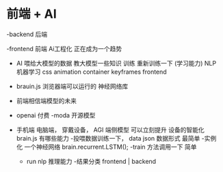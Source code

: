 # 前端 + AI

 -backend 后端

 -frontend 前端
Ai工程化 正在成为一个趋势


- AI
 喂给大模型的数据 教大模型一些知识
 训练 重新训练一下 (学习能力) NLP 机器学习
 css animation container keyframes frontend
 
 
 - brauin.js 浏览器端可以运行的 神经网络库
 

 - 前端相信端模型的未来
  - openai 付费
  -moda 开源模型
  - 手机端 电脑端， 穿戴设备， AGI 端侧模型
   可以立刻提升 设备的智能化
   brain.js 有哪些能力
     -投喂数据训练一下，
     data json 数据形式 最简单
     -实例化 一个神经网络
     brain.recurrent.LSTM();
    -train 方法调用一下 简单
    - run nlp 推理能力
    -结果分类 frontend | backend
    
 
